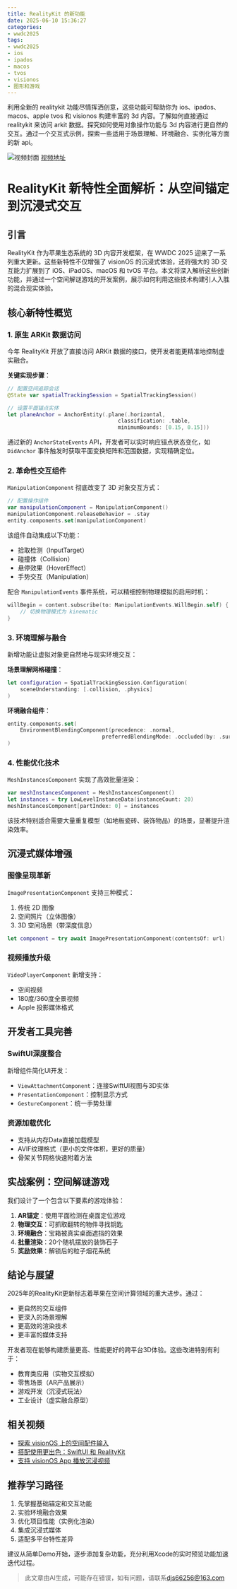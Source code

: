 ```yaml
---
title: RealityKit 的新功能
date: 2025-06-10 15:36:27
categories:
- wwdc2025
tags:
- wwdc2025
- ios
- ipados
- macos
- tvos
- visionos
- 图形和游戏
---
```

利用全新的 realitykit 功能尽情挥洒创意，这些功能可帮助你为 ios、ipados、macos、apple tvos 和 visionos 构建丰富的 3d 内容。了解如何直接通过 realitykit 来访问 arkit 数据。探究如何使用对象操作功能与 3d 内容进行更自然的交互。通过一个交互式示例，探索一些适用于场景理解、环境融合、实例化等方面的新 api。
<!--more-->

![视频封面](https://devimages-cdn.apple.com/wwdc-services/images/3055294D-836B-4513-B7B0-0BC5666246B0/10008/10008_wide_250x141_2x.jpg)
[视频地址](https://developer.apple.com/cn/videos/play/wwdc2025/287/)

# RealityKit 新特性全面解析：从空间锚定到沉浸式交互

## 引言
RealityKit 作为苹果生态系统的 3D 内容开发框架，在 WWDC 2025 迎来了一系列重大更新。这些新特性不仅增强了 visionOS 的沉浸式体验，还将强大的 3D 交互能力扩展到了 iOS、iPadOS、macOS 和 tvOS 平台。本文将深入解析这些创新功能，并通过一个空间解谜游戏的开发案例，展示如何利用这些技术构建引人入胜的混合现实体验。

## 核心新特性概览

### 1. 原生 ARKit 数据访问
今年 RealityKit 开放了直接访问 ARKit 数据的接口，使开发者能更精准地控制虚实融合。

**关键实现步骤**：
```swift
// 配置空间追踪会话
@State var spatialTrackingSession = SpatialTrackingSession()

// 设置平面锚点实体
let planeAnchor = AnchorEntity(.plane(.horizontal,
                                   classification: .table,
                                   minimumBounds: [0.15, 0.15]))
```

通过新的 `AnchorStateEvents` API，开发者可以实时响应锚点状态变化，如 `DidAnchor` 事件触发时获取平面变换矩阵和范围数据，实现精确定位。

### 2. 革命性交互组件
`ManipulationComponent` 彻底改变了 3D 对象交互方式：

```swift
// 配置操作组件
var manipulationComponent = ManipulationComponent()
manipulationComponent.releaseBehavior = .stay
entity.components.set(manipulationComponent)
```

该组件自动集成以下功能：
- 拾取检测（InputTarget）
- 碰撞体（Collision）
- 悬停效果（HoverEffect）
- 手势交互（Manipulation）

配合 `ManipulationEvents` 事件系统，可以精细控制物理模拟的启用时机：

```swift
willBegin = content.subscribe(to: ManipulationEvents.WillBegin.self) { event in
    // 切换物理模式为 kinematic
}
```

### 3. 环境理解与融合
新增功能让虚拟对象更自然地与现实环境交互：

**场景理解网格碰撞**：
```swift
let configuration = SpatialTrackingSession.Configuration(
    sceneUnderstanding: [.collision, .physics]
)
```

**环境融合组件**：
```swift
entity.components.set(
    EnvironmentBlendingComponent(precedence: .normal,
                              preferredBlendingMode: .occluded(by: .surroundings))
)
```

### 4. 性能优化技术
`MeshInstancesComponent` 实现了高效批量渲染：

```swift
var meshInstancesComponent = MeshInstancesComponent()
let instances = try LowLevelInstanceData(instanceCount: 20)
meshInstancesComponent[partIndex: 0] = instances
```

该技术特别适合需要大量重复模型（如地板瓷砖、装饰物品）的场景，显著提升渲染效率。

## 沉浸式媒体增强

### 图像呈现革新
`ImagePresentationComponent` 支持三种模式：
1. 传统 2D 图像
2. 空间照片（立体图像）
3. 3D 空间场景（带深度信息）

```swift
let component = try await ImagePresentationComponent(contentsOf: url)
```

### 视频播放升级
`VideoPlayerComponent` 新增支持：
- 空间视频
- 180度/360度全景视频
- Apple 投影媒体格式

## 开发者工具完善

### SwiftUI深度整合
新增组件简化UI开发：
- `ViewAttachmentComponent`：连接SwiftUI视图与3D实体
- `PresentationComponent`：控制显示方式
- `GestureComponent`：统一手势处理

### 资源加载优化
- 支持从内存Data直接加载模型
- AVIF纹理格式（更小的文件体积，更好的质量）
- 骨架关节网格快速附着方法

## 实战案例：空间解谜游戏
我们设计了一个包含以下要素的游戏体验：
1. **AR锚定**：使用平面检测在桌面定位游戏
2. **物理交互**：可抓取翻转的物件寻找钥匙
3. **环境融合**：宝箱被真实桌面遮挡的效果
4. **批量渲染**：20个随机摆放的装饰石子
5. **奖励效果**：解锁后的粒子烟花系统

## 结论与展望
2025年的RealityKit更新标志着苹果在空间计算领域的重大进步。通过：
- 更自然的交互组件
- 更深入的场景理解
- 更高效的渲染技术
- 更丰富的媒体支持

开发者现在能够构建质量更高、性能更好的跨平台3D体验。这些改进特别有利于：
- 教育类应用（实物交互模拟）
- 零售场景（AR产品展示）
- 游戏开发（沉浸式玩法）
- 工业设计（虚实融合原型）

## 相关视频
- [探索 visionOS 上的空间配件输入](https://developer.apple.com/videos/play/wwdc2025/289)  
- [搭配使用更出色：SwiftUI 和 RealityKit](https://developer.apple.com/videos/play/wwdc2025/274)  
- [支持 visionOS App 播放沉浸视频](https://developer.apple.com/videos/play/wwdc2025/296)

## 推荐学习路径
1. 先掌握基础锚定和交互功能
2. 实验环境融合效果
3. 优化项目性能（实例化渲染）
4. 集成沉浸式媒体
5. 适配多平台特性差异

建议从简单Demo开始，逐步添加复杂功能，充分利用Xcode的实时预览功能加速迭代过程。
> 此文章由AI生成，可能存在错误，如有问题，请联系[djs66256@163.com](djs66256@163.com)